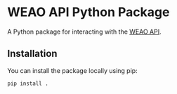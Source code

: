 # WEAO API Python Package

A Python package for interacting with the [WEAO API](https://weao.xyz/api).

## Installation

You can install the package locally using pip:

```bash
pip install .
